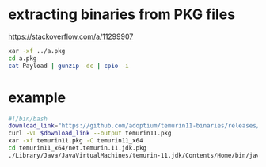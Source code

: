 # extracting binaries from PKG files

https://stackoverflow.com/a/11299907

```bash
xar -xf ../a.pkg
cd a.pkg
cat Payload | gunzip -dc | cpio -i
```

# example

```bash
#!/bin/bash
download_link="https://github.com/adoptium/temurin11-binaries/releases/download/jdk-11.0.13%2B8/OpenJDK11U-jdk_x64_mac_hotspot_11.0.13_8.pkg"
curl -vL $download_link --output temurin11.pkg
xar -xf temurin11.pkg -C temurin11_x64
cd temurin11_x64/net.temurin.11.jdk.pkg
./Library/Java/JavaVirtualMachines/temurin-11.jdk/Contents/Home/bin/java -version
```
